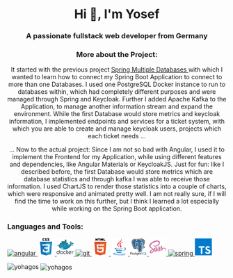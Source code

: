 <h1 align="center">Hi 👋, I'm Yosef</h1>
<h3 align="center">A passionate fullstack web developer from Germany</h3>

<h3 align="center">More about the Project:</h3>
<p align="center">It started with the previous project <a href="github.com/yohagos/spring-multiple-databases"> Spring Multiple Databases </a> with which I wanted to learn how to connect my Spring Boot Application to connect to more than one Databases. I used one PostgreSQL Docker instance to run to databases within, which had completely different purposes and were managed through Spring and Keycloak. Further I added Apache Kafka to the Application, to manage another information stream and expand the environment. While the first Database would store metrics and keycloak information, I implemented endpoints and services for a ticket system, with which you are able to create and manage keycloak users, projects which each ticket needs ... </p>

<p align="center"> ... Now to the actual project: Since I am not so bad with Angular, I used it to implement the Frontend for my Application, while using different features and dependencies, like Angular Materials or KeycloakJS. Just for fun: like I described before, the first Database would store metrics which are database statistics and through kafka I was able to  receive those information. I used ChartJS to render those statistics into a couple of charts, which were responsive and animated pretty well. I am not really sure, if I will find the time to work on this further, but I think I learned a lot especially while working on the Spring Boot application. </p>

<h3 align="left">Languages and Tools:</h3>
<p align="left"> <a href="https://angular.io" target="_blank" rel="noreferrer"> <img src="https://angular.io/assets/images/logos/angular/angular.svg" alt="angular" width="40" height="40"/> </a> <a href="https://www.w3schools.com/css/" target="_blank" rel="noreferrer"> <img src="https://raw.githubusercontent.com/devicons/devicon/master/icons/css3/css3-original-wordmark.svg" alt="css3" width="40" height="40"/> </a> <a href="https://www.docker.com/" target="_blank" rel="noreferrer"> <img src="https://raw.githubusercontent.com/devicons/devicon/master/icons/docker/docker-original-wordmark.svg" alt="docker" width="40" height="40"/> </a> <a href="https://git-scm.com/" target="_blank" rel="noreferrer"> <img src="https://www.vectorlogo.zone/logos/git-scm/git-scm-icon.svg" alt="git" width="40" height="40"/> </a>  <a href="https://www.w3.org/html/" target="_blank" rel="noreferrer"> <img src="https://raw.githubusercontent.com/devicons/devicon/master/icons/html5/html5-original-wordmark.svg" alt="html5" width="40" height="40"/> </a> <a href="https://www.java.com" target="_blank" rel="noreferrer"> <img src="https://raw.githubusercontent.com/devicons/devicon/master/icons/java/java-original.svg" alt="java" width="40" height="40"/> </a>  <a href="https://www.postgresql.org" target="_blank" rel="noreferrer"> <img src="https://raw.githubusercontent.com/devicons/devicon/master/icons/postgresql/postgresql-original-wordmark.svg" alt="postgresql" width="40" height="40"/> </a> <a href="https://sass-lang.com" target="_blank" rel="noreferrer"> <img src="https://raw.githubusercontent.com/devicons/devicon/master/icons/sass/sass-original.svg" alt="sass" width="40" height="40"/> </a> <a href="https://spring.io/" target="_blank" rel="noreferrer"> <img src="https://www.vectorlogo.zone/logos/springio/springio-icon.svg" alt="spring" width="40" height="40"/> </a> <a href="https://www.typescriptlang.org/" target="_blank" rel="noreferrer"> <img src="https://raw.githubusercontent.com/devicons/devicon/master/icons/typescript/typescript-original.svg" alt="typescript" width="40" height="40"/> </a> </p>

<p><img align="left" src="https://github-readme-stats.vercel.app/api/top-langs?username=yohagos&show_icons=true&locale=en&layout=compact" alt="yohagos" /></p>

<p>&nbsp;<img align="center" src="https://github-readme-stats.vercel.app/api?username=yohagos&show_icons=true&locale=en" alt="yohagos" /></p>
